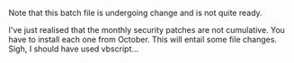 Note that this batch file is undergoing change and is not quite ready.

I've just realised that the monthly security patches are not cumulative.
You have to install each one from October. This will entail some file changes. Sigh, I should have used vbscript...
